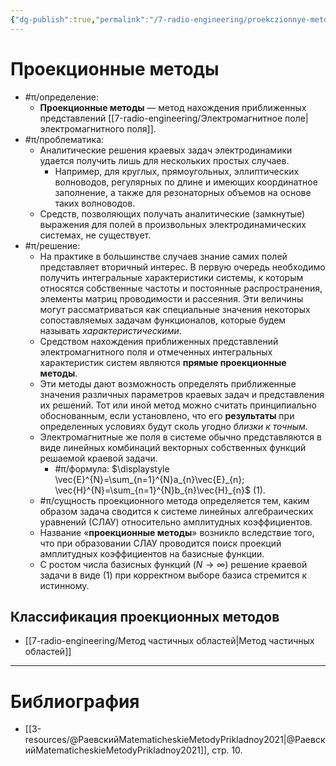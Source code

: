 ```yaml
---
{"dg-publish":true,"permalink":"/7-radio-engineering/proekczionnye-metody/","title":"Проекционные методы"}
---
```



# Проекционные методы

- #π/определение:
	- **Проекционные методы** — метод нахождения приближенных представлений [[7-radio-engineering/Электромагнитное поле\|электромагнитного поля]].
- #π/проблематика:
	- Аналитические решения краевых задач электродинамики удается получить лишь для нескольких простых случаев.
		- Например, для круглых, прямоугольных, эллиптических волноводов, регулярных по длине и имеющих координатное заполнение, а также для резонаторных объемов на основе таких волноводов.
	- Средств, позволяющих получать аналитические (замкнутые) выражения для полей в произвольных электродинамических системах, не существует. 
- #π/решение:
	- На практике в большинстве случаев знание самих полей представляет вторичный интерес. В первую очередь необходимо получить интегральные характеристики системы, к которым относятся собственные частоты и постоянные распространения, элементы матриц проводимости и рассеяния. Эти величины могут рассматриваться как специальные значения некоторых сопоставляемых задачам функционалов, которые будем называть *характеристическими*.
	- Средством нахождения приближенных представлений электромагнитного поля и отмеченных интегральных характеристик систем являются **прямые проекционные методы**.
	- Эти методы дают возможность определять приближенные значения различных параметров краевых задач и представления их решений. Тот или иной метод можно считать принципиально обоснованным, если установлено, что его **результаты** при определенных условиях будут сколь угодно *близки к точным*.
	- Электромагнитные же поля в системе обычно представляются в виде линейных комбинаций векторных собственных функций решаемой краевой задачи.
		- #π/формула: $\displaystyle \vec{E}^{N}=\sum_{n=1}^{N}a_{n}\vec{E}_{n}; \vec{H}^{N}=\sum_{n=1}^{N}b_{n}\vec{H}_{n}$ (1).
	- #π/сущность проекционного метода определяется тем, каким образом задача сводится к системе линейных алгебраических уравнений (СЛАУ) относительно амплитудных коэффициентов.
	- Название «**проекционные методы**» возникло вследствие того, что при образовании СЛАУ проводится поиск проекций амплитудных коэффициентов на базисные функции.
	- С ростом числа базисных функций ($N \to \infty$) решение краевой задачи в виде (1) при корректном выборе базиса стремится к истинному.

## Классификация проекционных методов

- [[7-radio-engineering/Метод частичных областей\|Метод частичных областей]]

---

# Библиография

- [[3-resources/@РаевскийMatematicheskieMetodyPrikladnoy2021\|@РаевскийMatematicheskieMetodyPrikladnoy2021]], стр. 10.